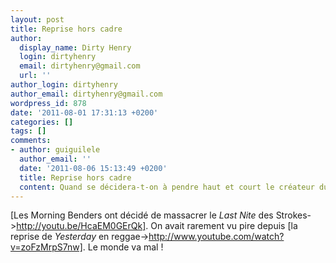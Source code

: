 ```yaml
---
layout: post
title: Reprise hors cadre
author:
  display_name: Dirty Henry
  login: dirtyhenry
  email: dirtyhenry@gmail.com
  url: ''
author_login: dirtyhenry
author_email: dirtyhenry@gmail.com
wordpress_id: 878
date: '2011-08-01 17:31:13 +0200'
categories: []
tags: []
comments:
- author: guiguilele
  author_email: ''
  date: '2011-08-06 15:13:49 +0200'
  title: Reprise hors cadre
  content: Quand se décidera-t-on à pendre haut et court le créateur du vocodeur ?
---
```

[Les Morning Benders ont décidé de massacrer le *Last Nite* des Strokes->http://youtu.be/HcaEM0GErQk]. On avait rarement vu pire depuis [la reprise de *Yesterday* en reggae->http://www.youtube.com/watch?v=zoFzMrpS7nw]. Le monde va mal !
